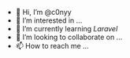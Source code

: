 - 👋 Hi, I’m @c0nyy
- 👀 I’m interested in ...
- 🌱 I’m currently learning *Laravel*
- 💞️ I’m looking to collaborate on ...
- 📫 How to reach me ...

<!---
c0nyy/c0nyy is a ✨ special ✨ repository because its `README.md` (this file) appears on your GitHub profile.
You can click the Preview link to take a look at your changes.
--->
